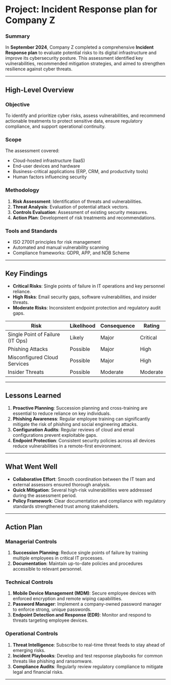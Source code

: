 # **Project: Incident Response plan for Company Z**

### **Summary**
In **September 2024**, Company Z completed a comprehensive **Incident Response plan** to evaluate potential risks to its digital infrastructure and improve its cybersecurity posture. This assessment identified key vulnerabilities, recommended mitigation strategies, and aimed to strengthen resilience against cyber threats.

---

## **High-Level Overview**

### **Objective**
To identify and prioritize cyber risks, assess vulnerabilities, and recommend actionable treatments to protect sensitive data, ensure regulatory compliance, and support operational continuity.

### **Scope**
The assessment covered:
- Cloud-hosted infrastructure (IaaS)
- End-user devices and hardware
- Business-critical applications (ERP, CRM, and productivity tools)
- Human factors influencing security

### **Methodology**
1. **Risk Assessment**: Identification of threats and vulnerabilities.
2. **Threat Analysis**: Evaluation of potential attack vectors.
3. **Controls Evaluation**: Assessment of existing security measures.
4. **Action Plan**: Development of risk treatments and recommendations.

### **Tools and Standards**
- ISO 27001 principles for risk management
- Automated and manual vulnerability scanning
- Compliance frameworks: GDPR, APP, and NDB Scheme

---

## **Key Findings**
- **Critical Risks**: Single points of failure in IT operations and key personnel reliance.
- **High Risks**: Email security gaps, software vulnerabilities, and insider threats.
- **Moderate Risks**: Inconsistent endpoint protection and regulatory audit gaps.

| **Risk**                           | **Likelihood** | **Consequence** | **Rating**  |
|------------------------------------|----------------|------------------|-------------|
| Single Point of Failure (IT Ops)   | Likely         | Major            | Critical    |
| Phishing Attacks                   | Possible       | Major            | High        |
| Misconfigured Cloud Services       | Possible       | Major            | High        |
| Insider Threats                    | Possible       | Moderate         | Moderate    |

---

## **Lessons Learned**
1. **Proactive Planning**: Succession planning and cross-training are essential to reduce reliance on key individuals.
2. **Phishing Awareness**: Regular employee training can significantly mitigate the risk of phishing and social engineering attacks.
3. **Configuration Audits**: Regular reviews of cloud and email configurations prevent exploitable gaps.
4. **Endpoint Protection**: Consistent security policies across all devices reduce vulnerabilities in a remote-first environment.

---

## **What Went Well**
- **Collaborative Effort**: Smooth coordination between the IT team and external assessors ensured thorough analysis.
- **Quick Mitigation**: Several high-risk vulnerabilities were addressed during the assessment period.
- **Policy Framework**: Clear documentation and compliance with regulatory standards strengthened trust among stakeholders.

---

## **Action Plan**
### **Managerial Controls**
1. **Succession Planning**: Reduce single points of failure by training multiple employees in critical IT processes.
2. **Documentation**: Maintain up-to-date policies and procedures accessible to relevant personnel.

### **Technical Controls**
1. **Mobile Device Management (MDM)**: Secure employee devices with enforced encryption and remote wiping capabilities.
2. **Password Manager**: Implement a company-owned password manager to enforce strong, unique passwords.
3. **Endpoint Detection and Response (EDR)**: Monitor and respond to threats targeting employee devices.

### **Operational Controls**
1. **Threat Intelligence**: Subscribe to real-time threat feeds to stay ahead of emerging risks.
2. **Incident Playbooks**: Develop and test response playbooks for common threats like phishing and ransomware.
3. **Compliance Audits**: Regularly review regulatory compliance to mitigate legal and financial risks.

---

